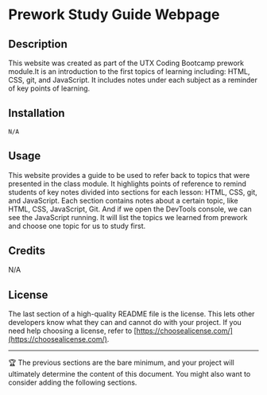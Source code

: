 # Prework Study Guide Webpage

## Description

This website was created as part of the UTX Coding Bootcamp prework module.It is an introduction to the first topics of learning including: HTML, CSS, git, and JavaScript. It includes notes under each subject as a reminder of key points of learning.


## Installation

    N/A

## Usage

This website provides a guide to be used to refer back to topics that were presented in the class module. It highlights points of reference to remind students of key notes divided into sections for each lesson: HTML, CSS, git, and JavaScript. 
Each section contains notes about a certain topic, like HTML, CSS, JavaScript, Git. And if we open the DevTools console, we can see the JavaScript running. It will list the topics we learned from prework and choose one topic for us to study first.

## Credits

N/A

## License

The last section of a high-quality README file is the license. This lets other developers know what they can and cannot do with your project. If you need help choosing a license, refer to [https://choosealicense.com/](https://choosealicense.com/).

---

🏆 The previous sections are the bare minimum, and your project will ultimately determine the content of this document. You might also want to consider adding the following sections.

